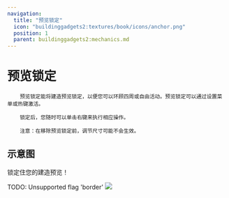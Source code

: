 ```yaml
---
navigation:
  title: "预览锁定"
  icon: "buildinggadgets2:textures/book/icons/anchor.png"
  position: 1
  parent: buildinggadgets2:mechanics.md
---
```


# 预览锁定

        预览锁定能将建造预览锁定，以便您可以环顾四周或自由活动。预览锁定可以通过设置菜单或热键激活。

        锁定后，您随时可以单击右键来执行相应操作。

        注意：在移除预览锁定前，调节尺寸可能不会生效。

## 示意图

锁定住您的建造预览！

TODO: Unsupported flag 'border'
![](anchor1.png)

